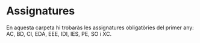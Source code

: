 # Assignatures
En aquesta carpeta hi trobaràs les assignatures obligatòries del primer any: AC, BD, CI, EDA, EEE, IDI, IES, PE, SO i XC.
